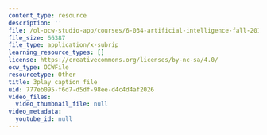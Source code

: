 ```yaml
---
content_type: resource
description: ''
file: /ol-ocw-studio-app/courses/6-034-artificial-intelligence-fall-2010/777eb095f6d7d5df98eed4c4d4af2026_leXa7EKUPFk.srt
file_size: 66387
file_type: application/x-subrip
learning_resource_types: []
license: https://creativecommons.org/licenses/by-nc-sa/4.0/
ocw_type: OCWFile
resourcetype: Other
title: 3play caption file
uid: 777eb095-f6d7-d5df-98ee-d4c4d4af2026
video_files:
  video_thumbnail_file: null
video_metadata:
  youtube_id: null
---
```


